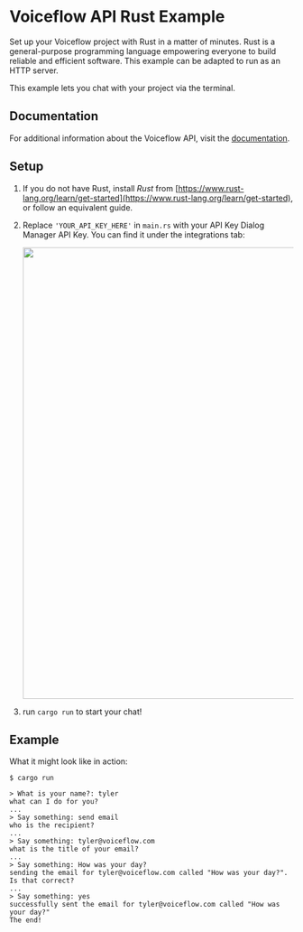# Voiceflow API Rust Example

Set up your Voiceflow project with Rust in a matter of minutes.
Rust is a general-purpose programming language empowering everyone to build reliable and efficient software.
This example can be adapted to run as an HTTP server.

This example lets you chat with your project via the terminal.

## Documentation

For additional information about the Voiceflow API, visit the [documentation](https://www.voiceflow.com/api/dialog-manager).

## Setup

1. If you do not have Rust, install _Rust_ from [https://www.rust-lang.org/learn/get-started](https://www.rust-lang.org/learn/get-started), or follow an equivalent guide.
1. Replace `'YOUR_API_KEY_HERE'` in `main.rs` with your API Key Dialog Manager API Key. You can find it under the integrations tab:

   <img src="https://user-images.githubusercontent.com/5643574/129422436-04d964d3-85a0-402d-ae5e-d6e84723da5e.png" width=800 />

1. run `cargo run` to start your chat!

## Example

What it might look like in action:

```
$ cargo run

> What is your name?: tyler
what can I do for you?
...
> Say something: send email
who is the recipient?
...
> Say something: tyler@voiceflow.com
what is the title of your email?
...
> Say something: How was your day?
sending the email for tyler@voiceflow.com called "How was your day?". Is that correct?
...
> Say something: yes
successfully sent the email for tyler@voiceflow.com called "How was your day?"
The end!
```
